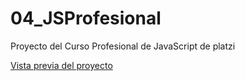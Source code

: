 # 04_JSProfesional
Proyecto del Curso Profesional de JavaScript de platzi

[Vista previa del proyecto](https://davidpolme.github.io/04_JSProfesional/index.html "Vista previa del proyecto")
